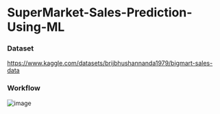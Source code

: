 # SuperMarket-Sales-Prediction-Using-ML

### Dataset
https://www.kaggle.com/datasets/brijbhushannanda1979/bigmart-sales-data

### Workflow
![image](https://github.com/user-attachments/assets/8fbf0084-ee4f-481a-8997-69dce78732e3)

